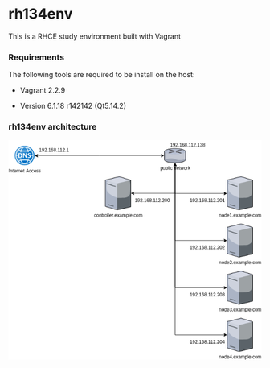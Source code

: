 # rh134env
This is a RHCE study environment built with Vagrant

### Requirements
The following tools are required to be install on the host:

- Vagrant 2.2.9

- Version 6.1.18 r142142 (Qt5.14.2)

### rh134env architecture
![architecture](https://github.com/midu16/rh134env/blob/main/doc/lab-design.png)

